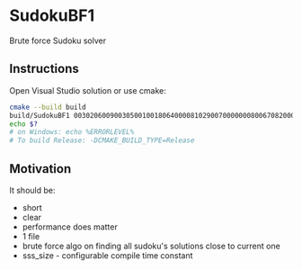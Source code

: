 # SudokuBF1

Brute force Sudoku solver

## Instructions
Open Visual Studio solution or use cmake:

```sh
cmake --build build
build/SudokuBF1 003020600900305001001806400008102900700000008006708200002609500800203009005010300
echo $?
# on Windows: echo %ERRORLEVEL%
# To build Release: -DCMAKE_BUILD_TYPE=Release
```

## Motivation
It should be:
* short
* clear
* performance does matter
* 1 file
* brute force algo on finding all sudoku's solutions close to current one
* sss_size - configurable compile time constant
